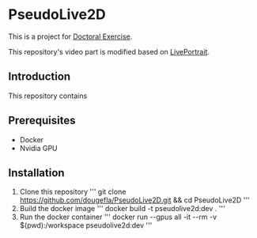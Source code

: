 # PseudoLive2D
This is a project for [Doctoral Exercise](https://yatani.jp/teaching/doku.php?id=grad-hands-on:start).

This repository's video part is modified based on [LivePortrait](https://github.com/KwaiVGI/LivePortrait).

## Introduction
This repository contains

## Prerequisites
- Docker
- Nvidia GPU

## Installation
1. Clone this repository
'''
git clone https://github.com/dougefla/PseudoLive2D.git && cd PseudoLive2D
'''
2. Build the docker image
'''
docker build -t pseudolive2d:dev .
'''
3. Run the docker container
'''
docker run --gpus all -it --rm -v $(pwd):/workspace pseudolive2d:dev
'''
